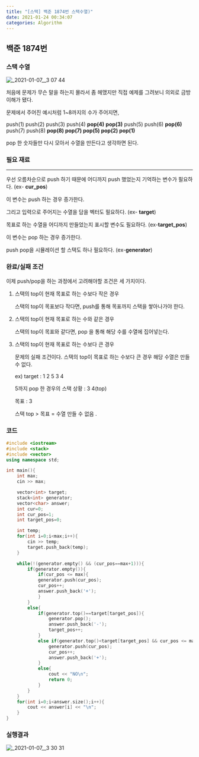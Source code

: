 ```yaml
---
title: "[스택] 백준 1874번 스택수열)"
date: 2021-01-24 00:34:07
categories: Algorithm
---
```


## 백준 1874번

### 스택 수열

![_2021-01-07__3 07 44](https://user-images.githubusercontent.com/55180768/105606304-e2d89d80-5ddb-11eb-9ce7-e2257c8ddb76.png)

처음에 문제가 무슨 말을 하는지 몰라서 좀 헤맸지만 직접 예제를 그려보니 의외로 금방 이해가 됐다. 

문제에서 주어진 예시처럼 1~8까지의 수가 주어지면, 

push(1) push(2) push(3) push(4) **pop(4)** **pop(3)** push(5) push(6) **pop(6)** push(7) push(8) **pop(8) pop(7) pop(5) pop(2) pop(1)**

pop 한 숫자들만 다시 모아서 수열을 만든다고 생각하면 된다. 

### 필요 재료

---

우선 오름차순으로 push 하기 때문에 어디까지 push 했었는지 기억하는 변수가 필요하다. (ex- **cur_pos**)

이 변수는 push 하는 경우 증가한다. 

그리고 입력으로 주어지는 수열을 담을 벡터도 필요하다. (ex- **target**)

목표로 하는 수열을 어디까지 만들었는지 표시할 변수도 필요하다. (ex-**target_pos**)

이 변수는 pop 하는 경우 증가한다. 

push pop을 시뮬레이션 할 스택도 하나 필요하다. (ex-**generator**)

### 완료/실패 조건

이제 push/pop을 하는 과정에서 고려해야할 조건은 세 가지이다. 

1. 스택의 top이 현재 목표로 하는 수보다 작은 경우 

    스택의 top이 목표보다 작다면, push를 통해 목표까지 스택을 쌓아나가야 한다. 

2. 스택의 top이 현재 목표로 하는 수와 같은 경우

    스택의 top이 목표와 같다면, pop 을 통해 해당 수를 수열에 집어넣는다. 

3. 스택의 top이 현재 목표로 하는 수보다 큰 경우

    문제의 실패 조건이다. 스택의 top이 목표로 하는 수보다 큰 경우 해당 수열은 만들 수 없다. 

    ex) target : 1 2 5 3 4 

    5까지 pop 한 경우의 스택 상황 : 3 4(top)

    목표 : 3 

    스택 top > 목표 = 수열 만들 수 없음 .

### 코드

```cpp
#include <iostream>
#include <stack>
#include <vector>
using namespace std;

int main(){
    int max;
    cin >> max;

    vector<int> target;
    stack<int> generator;
    vector<char> answer;
    int cur=0;
    int cur_pos=1;
    int target_pos=0;

    int temp;
    for(int i=0;i<max;i++){
        cin >> temp;
        target.push_back(temp);
    }

    while(!(generator.empty() && (cur_pos==max+1))){
        if(generator.empty()){
            if(cur_pos <= max){
            generator.push(cur_pos);
            cur_pos++;
            answer.push_back('+');
            }
        }
        else{
            if(generator.top()==target[target_pos]){
                generator.pop();
                answer.push_back('-');
                target_pos++;
            }
            else if(generator.top()<target[target_pos] && cur_pos <= max){
                generator.push(cur_pos);
                cur_pos++;
                answer.push_back('+');
            }
            else{
                cout << "NO\n";
                return 0;
            }
        }
    }
    for(int i=0;i<answer.size();i++){
        cout << answer[i] << "\n";
    }
}
```

### 실행결과

![_2021-01-07__3 30 31](https://user-images.githubusercontent.com/55180768/105606306-e5d38e00-5ddb-11eb-9980-0bf3dcc21c77.png)

